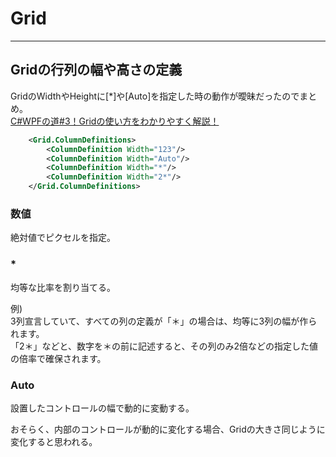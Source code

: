 # Grid

---

## Gridの行列の幅や高さの定義

GridのWidthやHeightに[*]や[Auto]を指定した時の動作が曖昧だったのでまとめ。  
[C#WPFの道#3！Gridの使い方をわかりやすく解説！](https://anderson02.com/cs/wpf/wpf-3/)  

``` xml : 列定義
    <Grid.ColumnDefinitions>
        <ColumnDefinition Width="123"/>
        <ColumnDefinition Width="Auto"/>
        <ColumnDefinition Width="*"/>
        <ColumnDefinition Width="2*"/>
    </Grid.ColumnDefinitions>
```

### 数値

絶対値でピクセルを指定。  

### *

均等な比率を割り当てる。  

例)  
3列宣言していて、すべての列の定義が「＊」の場合は、均等に3列の幅が作られます。  
「2＊」などと、数字を＊の前に記述すると、その列のみ2倍などの指定した値の倍率で確保されます。  

### Auto

設置したコントロールの幅で動的に変動する。  

おそらく、内部のコントロールが動的に変化する場合、Gridの大きさ同じように変化すると思われる。  
